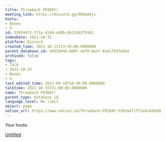 ```yaml
---
title: Throwback FRIDAY!
meeting_link: https://discord.gg/9Kbq4djs
hosts:
- Bones
- π
id: 539344f1-7f1a-414d-a99b-8b114b2f9341
indexDate: 2021-10-15
platform: Discord
created_time: 2021-10-11T13:59:00.0000000
parent_database_id: e9339446-880f-4ef0-8ad7-8ad1f507dded
archived: false
tags:
- Talk
- 2021-10-15
- Bones
- π
last_edited_time: 2023-09-18T10:49:00.0000000
talktime: 2021-10-15T21:00:00.0000000
name: Throwback FRIDAY!
parent_type: database_id
language_level: No limit
object: page
notion_url: https://www.notion.so/Throwback-FRIDAY-539344f17f1a414da99b8b114b2f9341
---
```




Your hosts:

[Untitled](https://www.notion.so/482e61b02b9c4456b2b4fe86bb7544c6)   





